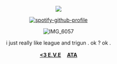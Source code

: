 <div align="center">

![](https://komarev.com/ghpvc/?username=HAPPY-CHAOS&label=Aspects&color=orange&style=flat)

<div align="center">

[![spotify-github-profile](https://spotify-github-profile.kittinanx.com/api/view?uid=tildejohanne&cover_image=true&theme=novatorem&show_offline=true&background_color=121212&interchange=true&bar_color=53b14f&bar_color_cover=true)](https://github.com/kittinan/spotify-github-profile)

![IMG_6057](https://giffiles.alphacoders.com/179/179797.gif)

i just really like league and trigun . ok ? ok .

<b>[<3 E.V.E](https://rentry.co/yasukayn) ㅤ[ATA](https://pantheon.atabook.org)</b>

